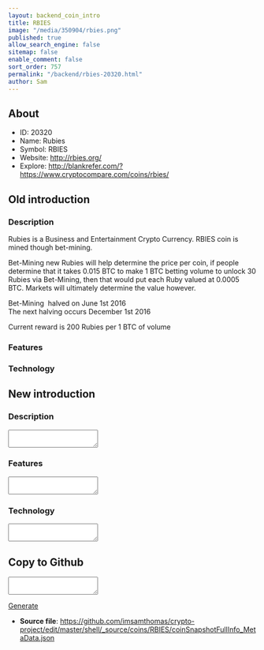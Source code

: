 ```yaml
---
layout: backend_coin_intro
title: RBIES
image: "/media/350904/rbies.png"
published: true
allow_search_engine: false
sitemap: false
enable_comment: false
sort_order: 757
permalink: "/backend/rbies-20320.html"
author: Sam
---
```


## About

- ID: 20320
- Name: Rubies
- Symbol: RBIES
- Website: http://rbies.org/
- Explore: http://blankrefer.com/?https://www.cryptocompare.com/coins/rbies/


## Old introduction

### Description

<p>Rubies is a Business and Entertainment Crypto Currency. RBIES coin is mined though bet-mining.</p><p>Bet-Mining new Rubies will help determine the price per coin, if people determine that it takes 0.015 BTC to make 1 BTC betting volume to unlock 30 Rubies via Bet-Mining, then that would put each Ruby valued at 0.0005 BTC. Markets will ultimately determine the value however.</p><p>Bet-Mining  halved on June 1st 2016<br />The next halving occurs December 1st 2016</p><p>Current reward is 200 Rubies per 1 <span class="BTC">BTC</span> of volume</p>

### Features


### Technology




## New introduction


### Description
<textarea id="meta_description" name="description"></textarea>

### Features
<textarea id="meta_features" name="features"></textarea>

### Technology
<textarea id="meta_technology" name="technology"></textarea>


## Copy to Github

<textarea id="coinsnapshotfullinfo_metadata"></textarea>

<a href="#gen" onclick="generateMetaDatJson()">Generate</a>

- **Source file**: <a href="https://github.com/imsamthomas/crypto-project/edit/master/shell/_source/coins/RBIES/coinSnapshotFullInfo_MetaData.json">https://github.com/imsamthomas/crypto-project/edit/master/shell/_source/coins/RBIES/coinSnapshotFullInfo_MetaData.json</a>

